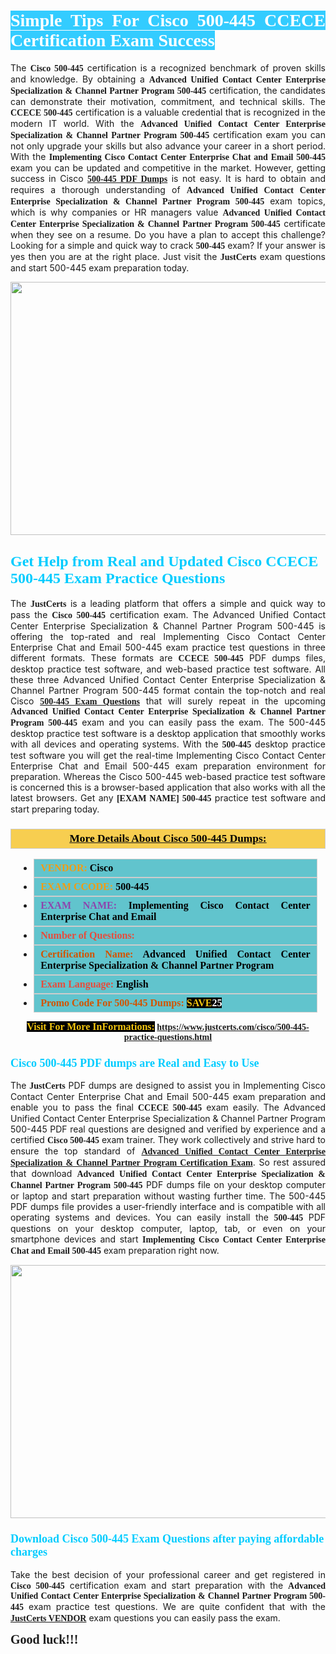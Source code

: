 <h1 style="text-align: justify;"><span style="color:#ffffff;"><span style="font-family:Georgia,serif;"><strong><span style="background-color:#33ccff;">Simple Tips For Cisco 500-445 CCECE Certification Exam Success</span></strong></span></span></h1>

<p style="text-align: justify;">The <span style="font-family:Georgia,serif;"><strong>Cisco 500-445</strong></span> certification is a recognized benchmark of proven skills and knowledge. By obtaining a <span style="font-family:Georgia,serif;"><strong>Advanced Unified Contact Center Enterprise Specialization &amp; Channel Partner Program&nbsp;500-445</strong></span> certification, the candidates can demonstrate their motivation, commitment, and technical skills. The <span style="font-family:Georgia,serif;"><strong>CCECE 500-445</strong></span> certification is a valuable credential that is recognized in the modern IT world. With the <span style="font-family:Georgia,serif;"><strong>Advanced Unified Contact Center Enterprise Specialization &amp; Channel Partner Program 500-445</strong></span> certification exam you can not only upgrade your skills but also advance your career in a short period. With the <span style="font-family:Georgia,serif;"><strong>Implementing Cisco Contact Center Enterprise Chat and Email 500-445</strong></span> exam you can be updated and competitive in the market. However, getting success in Cisco <a href="https://www.justcerts.com/cisco/500-445-practice-questions.html"><strong><span style="font-family:Georgia,serif;">500-445 PDF Dumps</span></strong></a>&nbsp;is not easy. It is hard to obtain and requires a thorough understanding of <span style="font-family:Georgia,serif;"><strong>Advanced Unified Contact Center Enterprise Specialization &amp; Channel Partner Program 500-445</strong></span> exam topics, which is why companies or HR managers value <span style="font-family:Georgia,serif;"><strong>Advanced Unified Contact Center Enterprise Specialization &amp; Channel Partner Program 500-445</strong></span> certificate when they see on a resume. Do you have a plan to accept this challenge? Looking for a simple and quick way to crack <span style="font-family:Georgia,serif;"><strong> 500-445</strong></span> exam? If your answer is yes then you are at the right place. Just visit the <span style="font-family:Georgia,serif;"><span style="font-size:14px;"><strong>JustCerts</strong></span></span>&nbsp;exam questions and start 500-445 exam preparation today.</p>

<p style="text-align: center;"><a href="https://www.justcerts.com/cisco/500-445-practice-questions.html"><img alt="" src="https://i.imgur.com/JNYhfyb.jpg" style="width: 720px; height: 405px;" /></a></p>

<h2 style="margin-right:0in; margin-left:0in"><span style="color:#00ccff;"><span style="font-family:Georgia,serif;"><strong><span style="font-size:18pt">Get Help from Real and Updated Cisco CCECE 500-445 Exam Practice Questions</span></strong></span></span></h2>

<p style="text-align: justify;">The <span style="font-size:14px;"><span style="font-family:Georgia,serif;"><strong>JustCerts</strong></span></span>&nbsp;is a leading platform that offers a simple and quick way to pass the <span style="font-family:Georgia,serif;"><strong>Cisco 500-445</strong></span> certification exam. The Advanced Unified Contact Center Enterprise Specialization &amp; Channel Partner Program&nbsp;500-445 is offering the top-rated and real Implementing Cisco Contact Center Enterprise Chat and Email 500-445&nbsp;exam practice test questions in three different formats. These formats are <span style="font-family:Georgia,serif;"><strong>CCECE 500-445</strong></span> PDF dumps files, desktop practice test software, and web-based practice test software. All these three Advanced Unified Contact Center Enterprise Specialization &amp; Channel Partner Program 500-445 format contain the top-notch and real Cisco <span style="font-family:Georgia,serif;"><strong><a href="https://www.justcerts.com/cisco/500-445-practice-questions.html">500-445 Exam Questions</a></strong></span> that will surely repeat in the upcoming <span style="font-family:Georgia,serif;"><strong>Advanced Unified Contact Center Enterprise Specialization &amp; Channel Partner Program 500-445</strong></span> exam and you can easily pass the exam. The 500-445 desktop practice test software is a desktop application that smoothly works with all devices and operating systems. With the <span style="font-family:Georgia,serif;"><strong> 500-445</strong></span> desktop practice test software you will get the real-time Implementing Cisco Contact Center Enterprise Chat and Email 500-445 exam preparation environment for preparation. Whereas the Cisco 500-445 web-based practice test software is concerned this is a browser-based application that also works with all the latest browsers. Get any <span style="font-family:Georgia,serif;"><strong>[EXAM NAME] 500-445</strong></span> practice test software and start preparing today.</p>

<h3 style="background: #f7ce50; border: 1px solid rgb(204, 204, 204); padding: 5px 10px; text-align: center;"><span style="font-family:Georgia,serif;"><u><u><span style="color:#000000;"><span style="font-size:11pt"><span style="line-height:normal"><b><span style="font-size:13.0pt"><span cambria="">More Details About Cisco 500-445 Dumps:</span></span></b></span></span></span></u></u></span></h3>

<ul>
	<li style="margin:0cm 10pt">
	<div style="background:#61c4cd; border: 1px solid rgb(204, 204, 204); padding: 5px 10px; text-align: justify;"><span style="font-family:Georgia,serif;"><span style="font-size:11pt"><span style="line-height:normal"><b><span style="font-size:12.0pt"><span new="" roman="" times=""><span style="color:#f39c12;">VENDOR:</span> <span style="color:#000000;">Cisco</span></span></span></b></span></span></span></div>
	</li>
	<li style="margin:0cm 10pt">
	<div style="background: #61c4cd; border: 1px solid rgb(204, 204, 204); padding: 5px 10px; text-align: justify;"><span style="font-family:Georgia,serif;"><span style="font-size:11pt"><span style="line-height:normal"><b><span style="font-size:12.0pt"><span new="" roman="" times=""><span style="color:#f39c12;">EXAM CCODE:</span> <span style="color:#000000;">500-445</span></span></span></b></span></span></span></div>
	</li>
	<li style="margin:0cm 10pt">
	<div style="background: #61c4cd; border: 1px solid rgb(204, 204, 204); padding: 5px 10px; text-align: justify;"><span style="font-family:Georgia,serif;"><span style="font-size:11pt"><span style="line-height:normal"><b><span style="font-size:12.0pt"><span new="" roman="" times=""><span style="color:#8e44ad;">EXAM NAME:</span> <span style="color:#000000;">Implementing Cisco Contact Center Enterprise Chat and Email</span></span></span></b></span></span></span></div>
	</li>
	<li style="margin:0cm 10pt">
	<div style="background: #61c4cd; border: 1px solid rgb(204, 204, 204); padding: 5px 10px;"><span style="font-family:Georgia,serif;"><span style="font-size:11pt"><span style="line-height:normal"><b><span style="font-size:12.0pt"><span new="" roman="" times=""><span style="color:#e74c3c;">Number of Questions:</span><span style="color:#000000;"><span style="color:#f1c40f;"> </span></span></span></span></b></span></span></span></div>
	</li>
	<li style="margin:0cm 10pt">
	<div style="background: #61c4cd; border: 1px solid rgb(204, 204, 204); padding: 5px 10px; text-align: justify;"><span style="font-family:Georgia,serif;"><span style="font-size:11pt"><span style="line-height:normal"><b><span style="font-size:12.0pt"><span new="" roman="" times=""><span style="color:#d35400;">Certification Name:</span><span style="color:#000000;"> Advanced Unified Contact Center Enterprise Specialization &amp; Channel Partner Program</span></span></span></b></span></span></span></div>
	</li>
	<li style="margin:0cm 10pt">
	<div style="background: #61c4cd; border: 1px solid rgb(204, 204, 204); padding: 5px 10px; text-align: justify;"><span style="font-family:Georgia,serif;"><span style="font-size:11pt"><span style="line-height:normal"><b><span style="font-size:12.0pt"><span new="" roman="" times=""><span style="color:#e74c3c;">Exam Language:</span> <span style="color:#000000;">English</span></span></span></b></span></span></span></div>
	</li>
	<li style="margin:0cm 10pt">
	<div style="background: #61c4cd; border: 1px solid rgb(204, 204, 204); padding: 5px 10px;"><span style="font-family:Georgia,serif;"><span style="font-size:11pt"><span style="line-height:normal"><b><span style="font-size:12.0pt"><span new="" roman="" times=""><span style="color:#d35400;">Promo Code For 500-445 Dumps:</span><span style="color:#f1c40f;"> <span style="background-color:#000000;">SAVE</span></span><span style="color:#ffffff;"><span style="background-color:#000000;">25</span></span></span></span></b></span></span></span></div>
	</li>
</ul>

<p style="text-align: center;"><span style="font-family:Georgia,serif;"><strong><span style="font-size:16px;"><span style="color:#f1c40f;"><span style="background-color:#000000;">Visit For More InFormations:</span></span></span> <a href="https://www.justcerts.com/cisco/500-445-practice-questions.html">https://www.justcerts.com/cisco/500-445-practice-questions.html</a></strong></span></p>

<h3 style="margin-right:0in; margin-left:0in"><span style="color:#00ccff;"><span style="font-family:Georgia,serif;"><strong><span style="font-size:13.5pt">Cisco 500-445 PDF dumps are Real and Easy to Use</span></strong></span></span></h3>

<p style="text-align: justify;">The <span style="font-size:14px;"><span style="font-family:Georgia,serif;"><strong>JustCerts</strong></span></span>&nbsp;PDF dumps are designed to assist you in Implementing Cisco Contact Center Enterprise Chat and Email 500-445 exam preparation and enable you to pass the final <span style="font-family:Georgia,serif;"><strong>CCECE 500-445</strong></span>&nbsp;exam easily. The Advanced Unified Contact Center Enterprise Specialization &amp; Channel Partner Program 500-445 PDF real questions are designed and verified by experience and a certified <span style="font-family:Georgia,serif;"><strong>Cisco 500-445</strong></span> exam trainer. They work collectively and strive hard to ensure the top standard of <span style="font-family:Georgia,serif;"><strong><a href="https://www.justcerts.com/cisco/advanced-unified-contact-center-enterprise-specialization-certification-exams.html">Advanced Unified Contact Center Enterprise Specialization &amp; Channel Partner Program&nbsp;Certification Exam</a></strong></span>. So rest assured that download <span style="font-family:Georgia,serif;"><strong>Advanced Unified Contact Center Enterprise Specialization &amp; Channel Partner Program 500-445</strong></span> PDF dumps file on your desktop computer or laptop and start preparation without wasting further time. The 500-445 PDF dumps file provides a user-friendly interface and is compatible with all operating systems and devices. You can easily install the <span style="font-family:Georgia,serif;"><strong> 500-445</strong></span> PDF questions on your desktop computer, laptop, tab, or even on your smartphone devices and start <span style="font-family:Georgia,serif;"><strong>Implementing Cisco Contact Center Enterprise Chat and Email 500-445</strong></span> exam preparation right now.</p>

<p style="text-align: center;"><a href="https://www.justcerts.com/cisco/500-445-practice-questions.html"><img alt="" src="https://i.imgur.com/FssxWlc.jpg" style="width: 720px; height: 405px;" /></a></p>

<h3 style="margin-right:0in; margin-left:0in"><span style="color:#00ccff;"><span style="font-family:Georgia,serif;"><strong><span style="font-size:13.5pt">Download Cisco 500-445 Exam Questions after paying affordable charges</span></strong></span></span></h3>

<p style="text-align: justify;">Take the best decision of your professional career and get registered in <span style="font-family:Georgia,serif;"><strong>Cisco 500-445</strong></span> certification exam and start preparation with the <span style="font-family:Georgia,serif;"><strong>Advanced Unified Contact Center Enterprise Specialization &amp; Channel Partner Program 500-445</strong></span> exam practice test questions. We are quite confident that with the <a href="https://www.justcerts.com/cisco-certification-exams.html"><span style="font-size:14px;"><span style="font-family:Georgia,serif;"><strong>JustCerts VENDOR</strong></span></span></a> exam questions you can easily pass the exam.</p>

<p style="text-align: justify;"><strong><span style="font-size:20px;"><span style="font-family:Georgia,serif;">Good luck!!!</span></span></strong></p>
